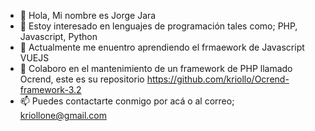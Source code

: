- 👋 Hola, Mi nombre es Jorge Jara
- 👀 Estoy interesado en lenguajes de programación tales como; PHP, Javascript, Python
- 🌱 Actualmente me enuentro aprendiendo el frmaework de Javascript VUEJS
- 💞️ Colaboro en el mantenimiento de un framework de PHP llamado Ocrend, este es su repositorio https://github.com/kriollo/Ocrend-framework-3.2
- 📫 Puedes contactarte conmigo por acá o al correo; kriollone@gmail.com

<!---
kriollo/kriollo is a ✨ special ✨ repository because its `README.md` (this file) appears on your GitHub profile.
You can click the Preview link to take a look at your changes.
--->
